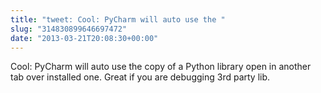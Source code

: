 ```yaml
---
title: "tweet: Cool: PyCharm will auto use the "
slug: "314830899646697472"
date: "2013-03-21T20:08:30+00:00"
---
```

Cool: PyCharm will auto use the copy of a Python library open in another tab over installed one. Great if you are debugging 3rd party lib.